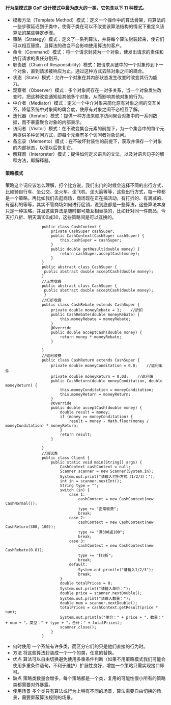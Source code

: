 #### 行为型模式是 GoF 设计模式中最为庞大的一类，它包含以下 11 种模式。
* 模板方法（Template Method）模式：定义一个操作中的算法骨架，将算法的一些步骤延迟到子类中，使得子类在可以不改变该算法结构的情况下重定义该算法的某些特定步骤。
* 策略（Strategy）模式：定义了一系列算法，并将每个算法封装起来，使它们可以相互替换，且算法的改变不会影响使用算法的客户。
* 命令（Command）模式：将一个请求封装为一个对象，使发出请求的责任和执行请求的责任分割开。
* 职责链（Chain of Responsibility）模式：把请求从链中的一个对象传到下一个对象，直到请求被响应为止。通过这种方式去除对象之间的耦合。
* 状态（State）模式：允许一个对象在其内部状态发生改变时改变其行为能力。
* 观察者（Observer）模式：多个对象间存在一对多关系，当一个对象发生改变时，把这种改变通知给其他多个对象，从而影响其他对象的行为。
* 中介者（Mediator）模式：定义一个中介对象来简化原有对象之间的交互关系，降低系统中对象间的耦合度，使原有对象之间不必相互了解。
* 迭代器（Iterator）模式：提供一种方法来顺序访问聚合对象中的一系列数据，而不暴露聚合对象的内部表示。
* 访问者（Visitor）模式：在不改变集合元素的前提下，为一个集合中的每个元素提供多种访问方式，即每个元素有多个访问者对象访问。
* 备忘录（Memento）模式：在不破坏封装性的前提下，获取并保存一个对象的内部状态，以便以后恢复它。
* 解释器（Interpreter）模式：提供如何定义语言的文法，以及对语言句子的解释方法，即解释器。
#### 策略模式 
策略这个词应该怎么理解，打个比方说，我们出门的时候会选择不同的出行方式，比如骑自行车、坐公交、坐火车、坐飞机、坐火箭等等，这些出行方式，每一种都是一个策略。再比如我们去逛商场，商场现在正在搞活动，有打折的、有满减的、有返利的等等，其实不管商场如何进行促销，说到底都是一些算法，这些算法本身只是一种策略，并且这些算法是随时都可能互相替换的，比如针对同一件商品，今天打八折、明天满100减30，这些策略间是可以互换的。
  
                    public class CashContext {
                        private CashSuper cashSuper;
                        public CashContext(CashSuper cashSuper) {
                            this.cashSuper = cashSuper;
                        }
                        public double getResult(double money) {
                            return cashSuper.acceptCash(money);
                        }
                    }
                    public abstract class CashSuper {
                     public abstract double acceptCash(double money);
                    }
                    //正常收费
                    public abstract class CashSuper {
                     public abstract double acceptCash(double money);
                     }
                    //打折收费
                    public class CashRebate extends CashSuper {
                        private double moneyRebate = 1;    //折扣
                        public CashRebate(double moneyRebate) {
                            this.moneyRebate = moneyRebate;
                        }
                        @Override
                        public double acceptCash(double money) {
                            return money * moneyRebate;
                        }

                    }
                    //返利收费
                    public class CashReturn extends CashSuper {
                        private double moneyConditation = 0.0;    //返利条件
                        private double moneyReturn = 0.0d;    //返利值
                        public CashReturn(double moneyConditation, double moneyReturn) {
                            this.moneyConditation = moneyConditation;
                            this.moneyReturn = moneyReturn;
                        }
                        @Override
                        public double acceptCash(double money) {
                            double result = money;
                            if (money >= moneyConditation) {
                                result = money - Math.floor(money / moneyConditation) * moneyReturn;
                            }
                            return result;
                        }

                    }
                    //测试类
                    public class Client {
                        public static void main(String[] args) {
                            CashContext cashContext = null;
                            Scanner scanner = new Scanner(System.in);
                            System.out.print("请输入打折方式（1/2/3）：");
                            int in = scanner.nextInt();
                            String type = "";
                            switch (in) {
                                case 1:
                                    cashContext = new CashContext(new CashNormal());
                                    type += "正常收费";
                                    break;
                                case 2:
                                    cashContext = new CashContext(new CashReturn(300, 100));
                                    type += "满300返100";
                                    break;
                                case 3:
                                    cashContext = new CashContext(new CashRebate(0.8));
                                    type += "打8折";
                                    break;
                                default:
                                    System.out.println("请输入1/2/3");
                                    break;
                            }
                            double totalPrices = 0;
                            System.out.print("请输入单价：");
                            double price = scanner.nextDouble();
                            System.out.print("请输入数量：");
                            double num = scanner.nextDouble();
                            totalPrices = cashContext.getResult(price * num);
                            System.out.println("单价：" + price + "，数量：" + num + "，类型：" + type + "，合计：" + totalPrices);
                            scanner.close();
                        }
                    }
* 何时使用
一个系统有许多类，而区分它们的只是他们直接的行为时。
* 方法
将这些算法封装成一个一个的类，任意的替换。
* 优点
算法可以自由切换避免使用多重条件判断（如果不用策略模式我们可能会使用多重条件语句，不利于维护）扩展性良好，增加一个策略只需实现接口即可。
* 缺点
策略类数量会增多，每个策略都是一个类，复用的可能性很小所有的策略类都需要对外暴露。
* 使用场景
多个类只有算法或行为上稍有不同的场景，算法需要自由切换的场景，需要屏蔽算法规则的场景。
